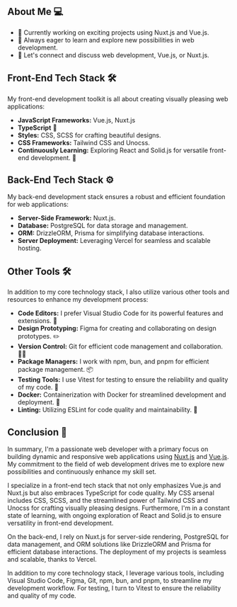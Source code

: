 ## About Me 💻

- 💼 Currently working on exciting projects using Nuxt.js and Vue.js.
- 🚀 Always eager to learn and explore new possibilities in web development.
- 💬 Let's connect and discuss web development, Vue.js, or Nuxt.js.

## Front-End Tech Stack 🛠️

My front-end development toolkit is all about creating visually pleasing web applications:

- **JavaScript Frameworks:** Vue.js, Nuxt.js
- **TypeScript** 📘
- **Styles:** CSS, SCSS for crafting beautiful designs.
- **CSS Frameworks:** Tailwind CSS and Unocss.
- **Continuously Learning:** Exploring React and Solid.js for versatile front-end development. 📖

## Back-End Tech Stack ⚙️

My back-end development stack ensures a robust and efficient foundation for web applications:

- **Server-Side Framework:** Nuxt.js.
- **Database:** PostgreSQL for data storage and management.
- **ORM:** DrizzleORM, Prisma for simplifying database interactions.
- **Server Deployment:** Leveraging Vercel for seamless and scalable hosting.

## Other Tools 🛠️

In addition to my core technology stack, I also utilize various other tools and resources to enhance my development process:

- **Code Editors:** I prefer Visual Studio Code for its powerful features and extensions. 📝
- **Design Prototyping:** Figma for creating and collaborating on design prototypes. ✏️
- **Version Control:** Git for efficient code management and collaboration. 🧑‍💻
- **Package Managers:** I work with npm, bun, and pnpm for efficient package management. 📦
- **Testing Tools:** I use Vitest for testing to ensure the reliability and quality of my code. 🧪
- **Docker:** Containerization with Docker for streamlined development and deployment. 🐳
- **Linting:** Utilizing ESLint for code quality and maintainability. 🚀

## Conclusion 🚀

In summary, I'm a passionate web developer with a primary focus on building dynamic and responsive web applications using [Nuxt.js](https://nuxt.com/) and [Vue.js](https://vuejs.org). My commitment to the field of web development drives me to explore new possibilities and continuously enhance my skill set.

I specialize in a front-end tech stack that not only emphasizes Vue.js and Nuxt.js but also embraces TypeScript for code quality. My CSS arsenal includes CSS, SCSS, and the streamlined power of Tailwind CSS and Unocss for crafting visually pleasing designs. Furthermore, I'm in a constant state of learning, with ongoing exploration of React and Solid.js to ensure versatility in front-end development.

On the back-end, I rely on Nuxt.js for server-side rendering, PostgreSQL for data management, and ORM solutions like DrizzleORM and Prisma for efficient database interactions. The deployment of my projects is seamless and scalable, thanks to Vercel.

In addition to my core technology stack, I leverage various tools, including Visual Studio Code, Figma, Git, npm, bun, and pnpm, to streamline my development workflow. For testing, I turn to Vitest to ensure the reliability and quality of my code.
